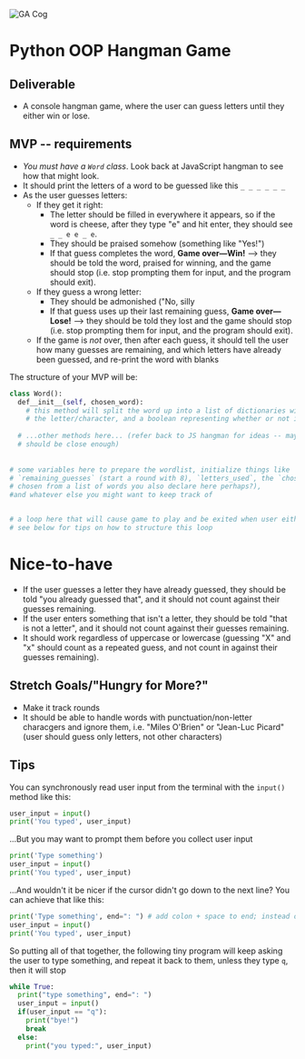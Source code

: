 ![GA Cog](https://ga-dash.s3.amazonaws.com/production/assets/logo-9f88ae6c9c3871690e33280fcf557f33.png)
# Python OOP Hangman Game

## Deliverable

* A console hangman game, where the user can guess letters until they either win or lose.

## MVP -- requirements

* _You must have a `Word` class_.  Look back at JavaScript hangman to see how that might look.
* It should print the letters of a word to be guessed like this `_ _ _ _ _ _`
* As the user guesses letters: 
  * If they get it right:
    * The letter should be filled in everywhere it appears, so if the word is cheese, after they type "e" and hit enter, they should see `_ _ e e _ e`.
    * They should be praised somehow (something like "Yes!")
    * If that guess completes the word, **Game over—Win!** --> they should be told the word, praised for winning, and the game should stop (i.e. stop prompting them for input, and the program should exit).
  * If they guess a wrong letter:
    * They should be admonished ("No, silly
    * If that guess uses up their last remaining guess, **Game over—Lose!** --> they should be told they lost and the game should stop (i.e. stop prompting them for input, and the program should exit).
  * If the game is *not* over, then after each guess, it should tell the user how many guesses are remaining, and which letters have already been guessed, and re-print the word with blanks

The structure of your MVP will be:

```python
class Word():
  def__init__(self, chosen_word):
    # this method will split the word up into a list of dictionaries with 2 attributes: 
    # the letter/character, and a boolean representing whether or not it has been guessed
        
  # ...other methods here... (refer back to JS hangman for ideas -- may not translate exactly, but 
  # should be close enough)
  
  
# some variables here to prepare the wordlist, initialize things like 
# `remaining_guesses` (start a round with 8), `letters_used`, the `chosen_word` (randomly 
# chosen from a list of words you also declare here perhaps?), 
#and whatever else you might want to keep track of


# a loop here that will cause game to play and be exited when user either wins or loses
# see below for tips on how to structure this loop
```

# Nice-to-have

* If the user guesses a letter they have already guessed, they should be told "you already guessed that", and it should not count against their guesses remaining.
* If the user enters something that isn't a letter, they should be told "that is not a letter", and it should not count against their guesses remaining.
* It should work regardless of uppercase or lowercase (guessing "X" and "x" should count as a repeated guess, and not count in against their guesses remaining).

## Stretch Goals/"Hungry for More?"

* Make it track rounds 
* It should be able to handle words with punctuation/non-letter characgers and ignore them, i.e. "Miles O'Brien" or "Jean-Luc Picard" (user should guess only letters, not other characters)

## Tips

You can synchronously read user input from the terminal with the `input()` method like this: 

```python
user_input = input()
print('You typed', user_input)
```

...But you may want to prompt them before you collect user input

```python
print('Type something')
user_input = input()
print('You typed', user_input)
```

...And wouldn't it be nicer if the cursor didn't go down to the next line?  You can achieve that like this:

```python
print('Type something', end=": ") # add colon + space to end; instead of line break, nice for user input
user_input = input()
print('You typed', user_input)
```

So putting all of that together, the following tiny program will keep asking the user to type something, and repeat it back to them, unless they type `q`, then it will stop

```python
while True:
  print("type something", end=": ")
  user_input = input()
  if(user_input == "q"):
    print("bye!")
    break
  else:
    print("you typed:", user_input)
```

